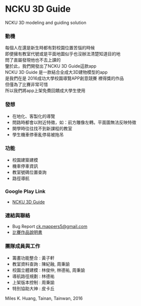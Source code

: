 # NCKU 3D Guide
NCKU 3D modeling and guiding solution

### 動機 
每個人在還是新生時都有對校園位置苦惱的時候  
即便擁有教室代號或是平面地圖似乎也沒辦法清楚知道目的地  
問了直屬發現他也不去上課的  
鑒於此，我們開發出了NCKU 3D Guide這款app  
NCKU 3D Guide 是一款結合全成大3D建物模型的app  
是我們在是 2016成功大學校園導覽APP創意競賽 裡得獎的作品  
但僅為了比賽非常可惜  
所以我們將app上架免費回饋成大學生使用

### 發想
- 在地化、客製化的導覽
- 問路時都會以附近特徵，如：前方雕像左轉。平面圖無法反映特徵
- 開學時往往找不到新課程的教室
- 學生機車停車亂停易被拖吊

### 功能
- 校園建築建模
- 機車停車資訊
- 教室號碼位置查詢
- 路徑導航

### Google Play Link
- [NCKU 3D Guide](https://play.google.com/store/apps/details?id=com.ck.mappers5.ncku3dguide)

### 連結與聯絡
- Bug Report ck.mappers5@gmail.com
- [比賽作品說明書](https://drive.google.com/file/d/0B5I4I87e4FpXaEV0eS0tU2tjbEU/view?usp=sharing)
  
### 團隊成員與工作
- 籌畫功能整合 : 黃子軒
- 教室資料查詢 : 陳紀融, 周秉諭
- 校園立體建模 : 林俊仲, 林德祐, 周秉諭
- 導航路徑規劃 : 林德祐
- 上架版本控制 : 周秉諭
- 特別協助大神 : 皮卡丘

Miles K. Huang, Tainan, Tainwan, 2016
